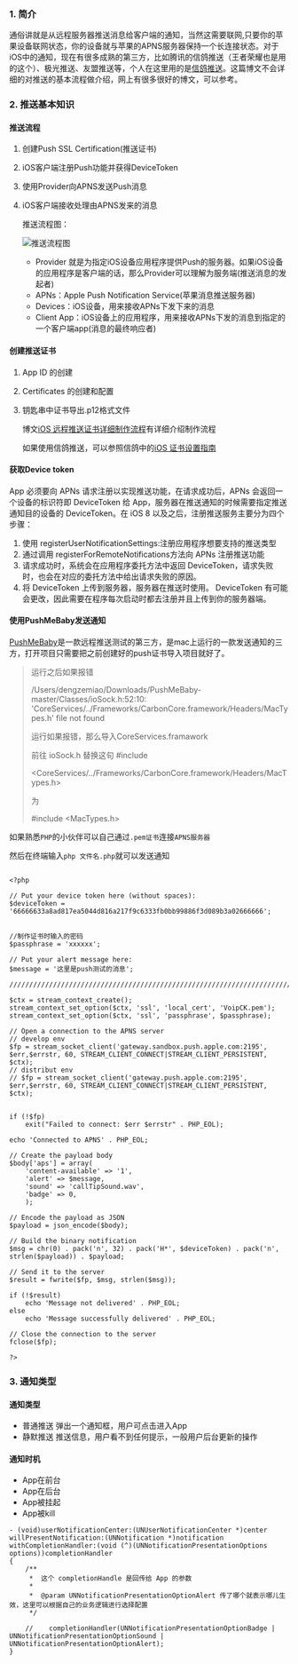 ### 1. 简介
通俗讲就是从远程服务器推送消息给客户端的通知，当然这需要联网,只要你的苹果设备联网状态，你的设备就与苹果的APNS服务器保持一个长连接状态。对于iOS中的通知，现在有很多成熟的第三方，比如腾讯的信鸽推送（王者荣耀也是用的这个）、极光推送、友盟推送等，个人在这里用的是[信鸽推送](http://xg.qq.com/)。这篇博文不会详细的对推送的基本流程做介绍，网上有很多很好的博文，可以参考。

### 2. 推送基本知识

#### 推送流程

1. 创建Push SSL Certification(推送证书)
2. iOS客户端注册Push功能并获得DeviceToken
3. 使用Provider向APNS发送Push消息
4. iOS客户端接收处理由APNS发来的消息

	推送流程图：
	
	![推送流程图](/Users/guowenchao/Desktop/remote_notify_simple_2x.png)
	
	* Provider 就是为指定iOS设备应用程序提供Push的服务器。如果iOS设备的应用程序是客户端的话，那么Provider可以理解为服务端(推送消息的发起者)
	* APNs：Apple Push Notification Service(苹果消息推送服务器)
	* Devices：iOS设备，用来接收APNs下发下来的消息
	* Client App：iOS设备上的应用程序，用来接收APNs下发的消息到指定的一个客户端app(消息的最终响应者)
	

#### 创建推送证书

1. App ID 的创建
2. Certificates 的创建和配置
3. 钥匙串中证书导出.p12格式文件

	博文[iOS 远程推送证书详细制作流程](http://www.jianshu.com/p/c60eb29db67e)有详细介绍制作流程
	
	如果使用信鸽推送，可以参照信鸽中的[iOS 证书设置指南](http://docs.developer.qq.com/xg/ios-zheng-shu-she-zhi-zhi-nan.html)

#### 获取Device token

App 必须要向 APNs 请求注册以实现推送功能，在请求成功后，APNs 会返回一个设备的标识符即 DeviceToken 给 App，服务器在推送通知的时候需要指定推送通知目的设备的 DeviceToken。在 iOS 8 以及之后，注册推送服务主要分为四个步骤：

1. 使用 registerUserNotificationSettings:注册应用程序想要支持的推送类型
2. 通过调用 registerForRemoteNotifications方法向 APNs 注册推送功能
3. 请求成功时，系统会在应用程序委托方法中返回 DeviceToken，请求失败时，也会在对应的委托方法中给出请求失败的原因。
4. 将 DeviceToken 上传到服务器，服务器在推送时使用。
	DeviceToken 有可能会更改，因此需要在程序每次启动时都去注册并且上传到你的服务器端。

#### 使用PushMeBaby发送通知

[PushMeBaby](https://github.com/stefanhafeneger/PushMeBaby)是一款远程推送测试的第三方，是mac上运行的一款发送通知的三方，打开项目只需要把之前创建好的push证书导入项目就好了。

> 运行之后如果报错
> 
> 	/Users/dengzemiao/Downloads/PushMeBaby-master/Classes/ioSock.h:52:10: 
> 	'CoreServices/../Frameworks/CarbonCore.framework/Headers/MacTypes.h' file 
> 	not found
> 
> 运行如果报错，那么导入CoreServices.framawork
> 
> 前往 ioSock.h 替换这句 #include 
> 
> <CoreServices/../Frameworks/CarbonCore.framework/Headers/MacTypes.h>  
> 
> 为 
> 
>  #include <MacTypes.h>

如果熟悉`PHP`的小伙伴可以自己通过`.pem证书`连接`APNS服务器`

然后在终端输入`php 文件名.php`就可以发送通知

```

<?php

// Put your device token here (without spaces):
$deviceToken = '66666633a8ad817ea5044d816a217f9c6333fb0bb99886f3d089b3a02666666';


//制作证书时输入的密码
$passphrase = 'xxxxxx';

// Put your alert message here:
$message = '这里是push测试的消息';

////////////////////////////////////////////////////////////////////////////////

$ctx = stream_context_create();
stream_context_set_option($ctx, 'ssl', 'local_cert', 'VoipCK.pem');
stream_context_set_option($ctx, 'ssl', 'passphrase', $passphrase);

// Open a connection to the APNS server
// develop env
$fp = stream_socket_client('gateway.sandbox.push.apple.com:2195', $err,$errstr, 60, STREAM_CLIENT_CONNECT|STREAM_CLIENT_PERSISTENT, $ctx);
// distribut env
// $fp = stream_socket_client('gateway.push.apple.com:2195', $err,$errstr, 60, STREAM_CLIENT_CONNECT|STREAM_CLIENT_PERSISTENT, $ctx);


if (!$fp)
	exit("Failed to connect: $err $errstr" . PHP_EOL);

echo 'Connected to APNS' . PHP_EOL;

// Create the payload body
$body['aps'] = array(
    'content-available' => '1',
	'alert' => $message,
	'sound' => 'callTipSound.wav',
    'badge' => 0,
	);

// Encode the payload as JSON
$payload = json_encode($body);

// Build the binary notification
$msg = chr(0) . pack('n', 32) . pack('H*', $deviceToken) . pack('n', strlen($payload)) . $payload;

// Send it to the server
$result = fwrite($fp, $msg, strlen($msg));

if (!$result)
	echo 'Message not delivered' . PHP_EOL;
else
	echo 'Message successfully delivered' . PHP_EOL;

// Close the connection to the server
fclose($fp);
    
?>

```





### 3. 通知类型

#### 通知类型

* 普通推送 弹出一个通知框，用户可点击进入App
* 静默推送 推送信息，用户看不到任何提示，一般用户后台更新的操作

#### 通知时机

* App在前台
* App在后台
* App被挂起
* App被kill

```
- (void)userNotificationCenter:(UNUserNotificationCenter *)center willPresentNotification:(UNNotification *)notification withCompletionHandler:(void (^)(UNNotificationPresentationOptions options))completionHandler
{
    /**
     *  这个 completionHandle 是回传给 App 的参数
     *
     *  @param UNNotificationPresentationOptionAlert 传了哪个就表示哪儿生效，这里可以根据自己的业务逻辑进行选择配置
     */
    
    //    completionHandler(UNNotificationPresentationOptionBadge | UNNotificationPresentationOptionSound | UNNotificationPresentationOptionAlert);
}

```




